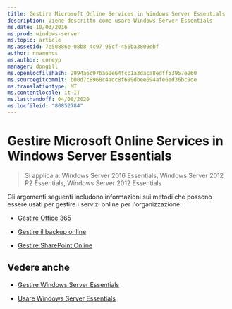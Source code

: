```yaml
---
title: Gestire Microsoft Online Services in Windows Server Essentials
description: Viene descritto come usare Windows Server Essentials
ms.date: 10/03/2016
ms.prod: windows-server
ms.topic: article
ms.assetid: 7e50886e-08b8-4c97-95cf-456ba3800ebf
author: nnamuhcs
ms.author: coreyp
manager: dongill
ms.openlocfilehash: 2994a6c97ba60e64fcc1a3daca8edff53957e260
ms.sourcegitcommit: b00d7c8968c4adc8f699dbee694afe6ed36bc9de
ms.translationtype: MT
ms.contentlocale: it-IT
ms.lasthandoff: 04/08/2020
ms.locfileid: "80852784"
---
```

# <a name="manage-microsoft-online-services-in-windows-server-essentials"></a>Gestire Microsoft Online Services in Windows Server Essentials

>Si applica a: Windows Server 2016 Essentials, Windows Server 2012 R2 Essentials, Windows Server 2012 Essentials

Gli argomenti seguenti includono informazioni sui metodi che possono essere usati per gestire i servizi online per l'organizzazione:  
  
-   [Gestire Office 365](Manage-Office-365-in-Windows-Server-Essentials.md)   
  
-   [Gestire il backup online](Manage-Online-Backup-in-Windows-Server-Essentials.md)  
  
-   [Gestire SharePoint Online](Manage-SharePoint-Online-in-Windows-Server-Essentials.md)  
  
## <a name="see-also"></a>Vedere anche  
  
-   [Gestire Windows Server Essentials](Manage-Windows-Server-Essentials.md)  
  
-   [Usare Windows Server Essentials](../use/Use-Windows-Server-Essentials.md)